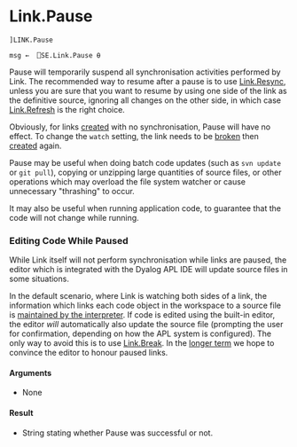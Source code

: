 # Link.Pause 

    ]LINK.Pause 
    
    msg ←  ⎕SE.Link.Pause ⍬

Pause will temporarily suspend all synchronisation activities performed by Link. The recommended way to resume after a pause is to use [Link.Resync](Link.Resync.md), unless you are sure that you want to resume by using one side of the link as the definitive source, ignoring all changes on the other side, in which case [Link.Refresh](Link.Refresh.md) is the right choice.

Obviously, for links [created](Link.Create.md) with no synchronisation, Pause will have no effect. To change the `watch` setting, the link needs to be [broken](Link.Break.md) then [created](Link.Create.md) again.

Pause may be useful when doing batch code updates (such as `svn update` or `git pull`), copying or unzipping large quantities of source files, or other operations which may overload the file system watcher or cause unnecessary "thrashing" to occur.

It may also be useful when running application code, to guarantee that the code will not change while running.

### Editing Code While Paused

While Link itself will not perform synchronisation while links are paused, the editor which is integrated with the Dyalog APL IDE will update source files in some situations.

In the default scenario, where Link is watching both sides of a link, the information which links each code object in the workspace to a source file is [maintained by the interpreter](/HowDoesItWork.md#loading-APL-Objects-From-Source). If code is edited using the built-in editor, the editor *will* automatically also update the source file (prompting the user for confirmation, depending on how the APL system is configured). The only way to avoid this is to use [Link.Break](Link.Break.md). In the [longer term](/History.md#the-future) we hope to convince the editor to honour paused links.

#### Arguments

- None


#### Result

- String stating whether Pause was successful or not.